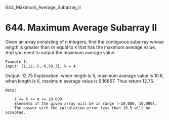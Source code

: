 644_Maximum_Average_Subarray_II
# 644. Maximum Average Subarray II

Given an array consisting of n integers, find the contiguous subarray whose length
        is greater than or equal to k that has the maximum average value. And you
        need to output the maximum average value.
    

    Example 1:
    Input: [1,12,-5,-6,50,3], k = 4
Output: 12.75
Explanation:
when length is 5, maximum average value is 10.8,
when length is 6, maximum average value is 9.16667.
Thus return 12.75.

    

    Note:
    
        1 <= k <= n <= 10,000.
        Elements of the given array will be in range [-10,000, 10,000].
        The answer with the calculation error less than 10-5 will be accepted.
